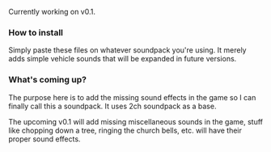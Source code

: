Currently working on v0.1.

### How to install
Simply paste these files on whatever soundpack you're using. It merely adds simple vehicle sounds that will be expanded in future versions.

### What's coming up?
The purpose here is to add the missing sound effects in the game so I can finally call this a soundpack. It uses 2ch soundpack as a base.


The upcoming v0.1 will add missing miscellaneous sounds in the game, stuff like chopping down a tree, ringing the church bells, etc. will have their proper sound effects.
